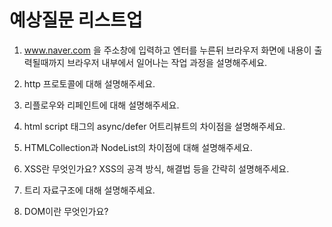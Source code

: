 # 예상질문 리스트업

1. www.naver.com 을 주소창에 입력하고 엔터를 누른뒤 브라우저 화면에 내용이 출력될때까지 브라우저 내부에서 일어나는 작업 과정을 설명해주세요.

2. http 프로토콜에 대해 설명해주세요.

3. 리플로우와 리페인트에 대해 설명해주세요.

4. html script 태그의 async/defer 어트리뷰트의 차이점을 설명해주세요.

5. HTMLCollection과 NodeList의 차이점에 대해 설명해주세요.

6. XSS란 무엇인가요? XSS의 공격 방식, 해결법 등을 간략히 설명해주세요.

7. 트리 자료구조에 대해 설명해주세요.

8. DOM이란 무엇인가요?
